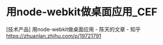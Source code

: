 # 用node-webkit做桌面应用_CEF


[技术产品] 用node-webkit做桌面应用 - 陈天的文章 - 知乎
https://zhuanlan.zhihu.com/p/19721791






















